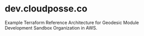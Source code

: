 # dev.cloudposse.co
Example Terraform Reference Architecture for Geodesic Module Development Sandbox Organization in AWS.
